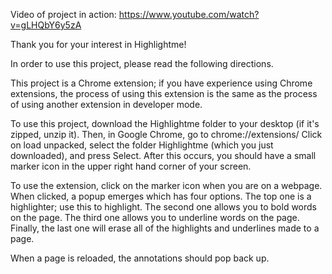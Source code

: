 Video of project in action:
https://www.youtube.com/watch?v=gLHQbY6y5zA

Thank you for your interest in Highlightme!

In order to use this project, please read the following directions.

This project is a Chrome extension; if you have experience using Chrome extensions, the process of using this extension is the same as the process of using another extension
in developer mode.

To use this project, download the Highlightme folder to your desktop (if it's zipped, unzip it).
Then, in Google Chrome, go to chrome://extensions/
Click on load unpacked, select the folder Highlightme (which you just downloaded),
and press Select.
After this occurs, you should have a small marker icon in the upper right hand
corner of your screen.

To use the extension, click on the marker icon when you are on a webpage. When clicked,
a popup emerges which has four options. The top one is a highlighter; use this to
highlight. The second one allows you to bold words on the page. The third one
allows you to underline words on the page. Finally, the last one will erase
all of the highlights and underlines made to a page.

When a page is reloaded, the annotations should pop back up.
